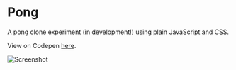 # Pong
A pong clone experiment (in development!) using plain JavaScript and CSS.

View on Codepen [here](https://codepen.io/denismcdonald/full/JvaBNM/).

![Screenshot](https://github.com/denismcdonald/Pong/blob/master/Capture1.JPG)

